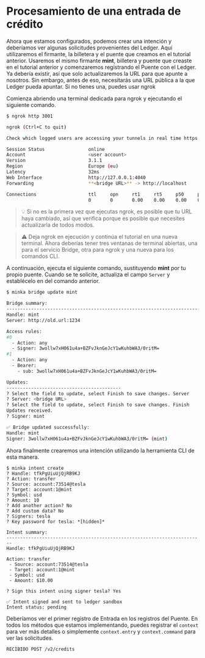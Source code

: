 # Procesamiento de una entrada de crédito

Ahora que estamos configurados, podemos crear una intención y deberíamos ver algunas solicitudes provenientes del Ledger. Aquí utilizaremos el firmante, la billetera y el puente que creamos en el tutorial anterior. Usaremos el mismo firmante **mint**, billetera y puente que creaste en el tutorial anterior y comenzaremos registrando el Puente con el Ledger. Ya debería existir, así que solo actualizaremos la URL para que apunte a nosotros. Sin embargo, antes de eso, necesitarás una URL pública a la que Ledger pueda apuntar. Si no tienes una, puedes usar ngrok

Comienza abriendo una terminal dedicada para ngrok y ejecutando el siguiente comando.



```bash
$ ngrok http 3001

ngrok (Ctrl+C to quit)

Check which logged users are accessing your tunnels in real time https://ngrok.com...

Session Status                online
Account                       <user account>
Version                       3.1.1
Region                        Europe (eu)
Latency                       32ms
Web Interface                 http://127.0.0.1:4040
Forwarding                    **<bridge URL>** -> http://localhost

Connections                   ttl     opn     rt1     rt5     p50     p90
                              0       0       0.00    0.00    0.00    0.00
```

> 💡 Si no es la primera vez que ejecutas ngrok, es posible que tu URL haya cambiado, así que verifica porque es posible que necesites actualizarla de todos modos.

> ⚠️ Deja ngrok en ejecución y continúa el tutorial en una nueva terminal. Ahora deberías tener tres ventanas de terminal abiertas, una para el servicio Bridge, otra para ngrok y una nueva para los comandos CLI.

A continuación, ejecuta el siguiente comando, sustituyendo **mint** por tu propio puente. Cuando se te solicite, actualiza el campo `Server` y establécelo en del comando anterior.

```bash
$ minka bridge update mint

Bridge summary:
---------------------------------------------------------------------------
Handle: mint
Server: http://old.url:1234

Access rules:
#0
  - Action: any
  - Signer: 3wollw7xH061u4a+BZFvJknGeJcY1wKuhbWA3/0ritM=
#1
  - Action: any
  - Bearer:
    - sub: 3wollw7xH061u4a+BZFvJknGeJcY1wKuhbWA3/0ritM=

Updates:
------------------------------------------
? Select the field to update, select Finish to save changes. Server
? Server: <bridge URL>
? Select the field to update, select Finish to save changes. Finish
Updates received.
? Signer: mint

✅ Bridge updated successfully:
Handle: mint
Signer: 3wollw7xH061u4a+BZFvJknGeJcY1wKuhbWA3/0ritM= (mint)
```

Ahora finalmente crearemos una intención utilizando la herramienta CLI de esta manera.

```
$ minka intent create
? Handle: tfkPgUiuUjQjRB9KJ
? Action: transfer
? Source: account:73514@tesla
? Target: account:1@mint
? Symbol: usd
? Amount: 10
? Add another action? No
? Add custom data? No
? Signers: tesla
? Key password for tesla: *[hidden]*

Intent summary:
------------------------------------------------------------------------
Handle: tfkPgUiuUjQjRB9KJ

Action: transfer
 - Source: account:73514@tesla
 - Target: account:1@mint
 - Symbol: usd
 - Amount: $10.00

? Sign this intent using signer tesla? Yes

✅ Intent signed and sent to ledger sandbox
Intent status: pending
```

Deberíamos ver el primer registro de Entrada en los registros del Puente. En todos los métodos que estamos implementando, puedes registrar el `context` para ver más detalles o simplemente `context.entry` y `context.command` para ver las solicitudes.

```
RECIBIDO POST /v2/credits
```
